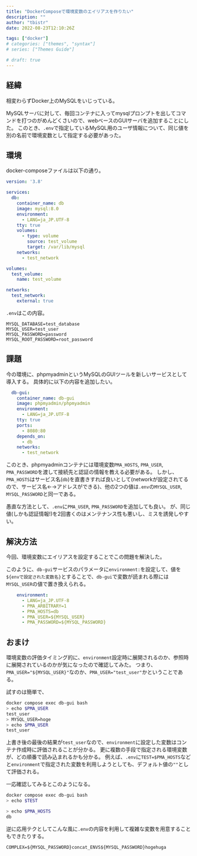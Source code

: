 ```yaml
---
title: "DockerComposeで環境変数のエイリアスを作りたい"
description: ""
author: "tbistr"
date: 2022-08-23T12:10:26Z

tags: ["docker"]
# categories: ["themes", "syntax"]
# series: ["Themes Guide"]

# draft: true
---
```


## 経緯

相変わらずDocker上のMySQLをいじっている。

MySQLサーバに対して、毎回コンテナに入ってmysqlプロンプトを出してコマンドを打つのがめんどくさいので、webベースのGUIサーバを追加することにした。
このとき、`.env`で指定しているMySQL用のユーザ情報について、同じ値を別の名前で環境変数として指定する必要があった。

## 環境

docker-composeファイルは以下の通り。

```yaml
version: '3.8'

services:
  db:
    container_name: db
    image: mysql:8.0
    environment:
      - LANG=ja_JP.UTF-8
    tty: true
    volumes:
      - type: volume
        source: test_volume
        target: /var/lib/mysql
    networks:
      - test_network

volumes:
  test_volume:
    name: test_volume

networks:
  test_network:
    external: true
```

`.env`はこの内容。

```
MYSQL_DATABASE=test_database
MYSQL_USER=test_user
MYSQL_PASSWORD=password
MYSQL_ROOT_PASSWORD=root_password
```

## 課題

今の環境に、phpmyadminというMySQLのGUIツールを新しいサービスとして導入する。
具体的に以下の内容を追加したい。

```yaml
  db-gui:
    container_name: db-gui
    image: phpmyadmin/phpmyadmin
    environment:
      - LANG=ja_JP.UTF-8
    tty: true
    ports:
      - 8080:80
    depends_on:
      - db
    networks:
      - test_network
```

このとき、phpmyadminコンテナには環境変数`PMA_HOSTS`, `PMA_USER`, `PMA_PASSWORD`を渡して接続先と認証の情報を教える必要がある。
しかし、`PMA_HOSTS`はサービス名(`db`)を直書きすれば良いとして(networkが設定されてるので、サービス名←→アドレスができる)、他の2つの値は`.env`の`MYSQL_USER`, `MYSQL_PASSWORD`と同一である。

愚直な方法として、`.env`に`PMA_USER`, `PMA_PASSWORD`を追加しても良い。
が、同じ値(しかも認証情報!)を2回書くのはメンテナンス性も悪いし、ミスを誘発しやすい。

## 解決方法

今回、環境変数にエイリアスを設定することでこの問題を解決した。

このように、`db-gui`サービスのパラメータに`environment:`を設定して、値を`${envで設定された変数名}`とすることで、`db-gui`で変数が読まれる際には`MYSQL_USER`の値で置き換えられる。

```yaml
    environment:
      - LANG=ja_JP.UTF-8
      - PMA_ARBITRARY=1
      - PMA_HOSTS=db
      - PMA_USER=${MYSQL_USER}
      - PMA_PASSWORD=${MYSQL_PASSWORD}
```

## おまけ

環境変数の評価タイミング的に、`environment`設定時に展開されるのか、参照時に展開されているのかが気になったので確認してみた。
つまり、`PMA_USER="${MYSQL_USER}"`なのか、`PMA_USER="test_user"`かということである。

試すのは簡単で、

```bash
docker compose exec db-gui bash
> echo $PMA_USER
test_user
> MYSQL_USER=hoge
> echo $PMA_USER
test_user
```

上書き後の最後の結果が`test_user`なので、`environment`に設定した変数はコンテナ作成時に評価されることが分かる。
更に複数の手段で指定される環境変数が、どの順番で読み込まれるかも分かる。
例えば、`.env`に`TEST=$PMA_HOSTS`などと`environment`で指定された変数を利用しようとしても、デフォルト値の`""`として評価される。

一応確認してみるとこのようになる。

```bash
docker compose exec db-gui bash
> echo $TEST

> echo $PMA_HOSTS
db
```

逆に応用テクとしてこんな風に`.env`の内容を利用して複雑な変数を用意することもできたりする。
```
COMPLEX=${MYSQL_PASSWORD}concat_ENVS${MYSQL_PASSWORD}hogehuga
```
